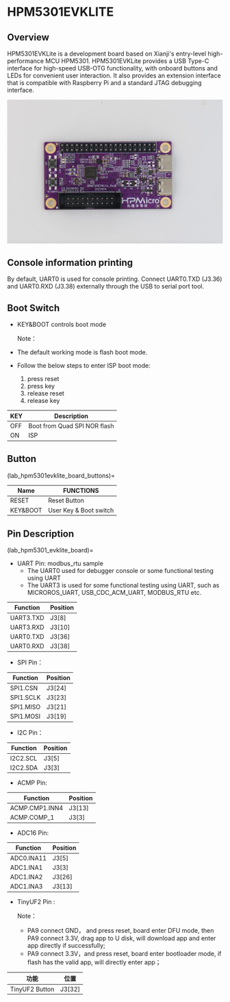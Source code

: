 # HPM5301EVKLITE

## Overview

HPM5301EVKLite is a development board based on Xianji's entry-level high-performance MCU HPM5301. HPM5301EVKLite provides a USB Type-C interface for high-speed USB-OTG functionality, with onboard buttons and LEDs for convenient user interaction. It also provides an extension interface that is compatible with Raspberry Pi and a standard JTAG debugging interface.

![hpm5301evklite](doc/hpm5301evklite.png "hpm5301evklite")

## Console information printing

By default, UART0 is used for console printing. Connect UART0.TXD (J3.36) and UART0.RXD (J3.38) externally through the USB to serial port tool.

## Boot Switch

- KEY&BOOT controls boot mode

  Note：
- The default working mode is flash boot mode.
- Follow the below steps to enter ISP boot mode:
  1. press reset
  2. press key
  3. release reset
  4. release key

| KEY      | Description                  |
| -------- | ---------------------------- |
| OFF      | Boot from Quad SPI NOR flash |
| ON       | ISP                          |

## Button

(lab_hpm5301evklite_board_buttons)=

| Name     | FUNCTIONS                        |
| -------- | -------------------------------- |
| RESET    | Reset Button                     |
| KEY&BOOT | User Key & Boot switch           |

## Pin Description

(lab_hpm5301_evklite_board)=

- UART Pin: modbus_rtu sample
  - The UART0 used for debugger console or some functional testing using UART
  - The UART3 is used for some functional testing using UART, such as MICROROS_UART, USB_CDC_ACM_UART, MODBUS_RTU etc.

| Function  | Position |
| --------- | -------- |
| UART3.TXD | J3[8]    |
| UART3.RXD | J3[10]   |
| UART0.TXD | J3[36]   |
| UART0.RXD | J3[38]   |

- SPI Pin：

| Function  | Position |
| --------- | -------- |
| SPI1.CSN  | J3[24]   |
| SPI1.SCLK | J3[23]   |
| SPI1.MISO | J3[21]   |
| SPI1.MOSI | J3[19]   |

- I2C Pin：

| Function | Position |
| -------- | -------- |
| I2C2.SCL | J3[5]    |
| I2C2.SDA | J3[3]    |

- ACMP Pin:

| Function       | Position |
| -------------- | -------- |
| ACMP.CMP1.INN4 | J3[13]   |
| ACMP.COMP_1    | J3[3]    |

- ADC16 Pin:

| Function   | Position |
| ---------- | -------- |
| ADC0.INA11 | J3[5]    |
| ADC1.INA1  | J3[3]    |
| ADC1.INA2  | J3[26]   |
| ADC1.INA3  | J3[13]   |

- TinyUF2 Pin :

  Note：
  - PA9 connect GND， and press reset, board enter DFU mode, then PA9 connect 3.3V, drag app to U disk, will download app and enter app directly if successfully;
  - PA9 connect 3.3V，and press reset, board enter bootloader mode, if flash has the valid app, will directly enter app；

| 功能           | 位置    |
| -------------- | ------ |
| TinyUF2 Button | J3[32] |

